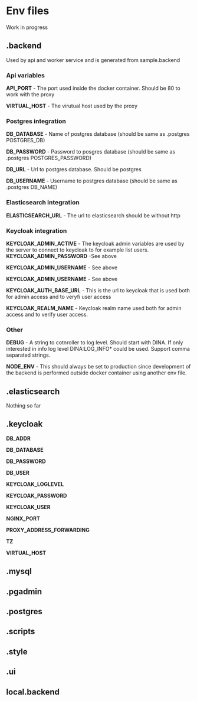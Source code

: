 # Env files

Work in progress

## .backend
Used by api and worker service and is generated from sample.backend

### Api variables
__API_PORT__ - The port used inside the docker container. Should be 80 to work with the proxy

__VIRTUAL_HOST__ - The virutual host used by the proxy


### Postgres integration
__DB_DATABASE__ - Name of postgres database (should be same as .postgres POSTGRES_DB)

__DB_PASSWORD__ - Password to posgres database (should be same as .postgres POSTGRES_PASSWORD)

__DB_URL__ - Url to postgres database. Should be postgres

__DB_USERNAME__ - Username to postgres database (should be same as .postgres DB_NAME)

### Elasticsearch integration
__ELASTICSEARCH_URL__ - The url to elasticsearch should be without http

### Keycloak integration

__KEYCLOAK\_ADMIN_ACTIVE__ - The keycloak admin variables are used by the server to connect to keycloak to for example list users.
__KEYCLOAK\_ADMIN_PASSWORD__ -See above

__KEYCLOAK\_ADMIN_USERNAME__ - See above

__KEYCLOAK\_ADMIN_USERNAME__ - See above

__KEYCLOAK\_AUTH\_BASE_URL__ - This is the url to keycloak that is used both for admin access and to veryfi user access

__KEYCLOAK\_REALM_NAME__ - Keycloak realm name used both for admin access and to verify user access.


### Other

__DEBUG__ - A string to cotnroller to log level. Should start with DINA. If only interested in info log level DINA:LOG_INFO* could be used. Support comma separated strings.

__NODE_ENV__ - This should always be set to production since development of the backend is performed outside docker container using another env file.

## .elasticsearch
Nothing so far

## .keycloak
__DB_ADDR__

__DB_DATABASE__

__DB_PASSWORD__

__DB_USER__

__KEYCLOAK_LOGLEVEL__

__KEYCLOAK_PASSWORD__

__KEYCLOAK_USER__

__NGINX_PORT__

__PROXY_ADDRESS_FORWARDING__

__TZ__

__VIRTUAL_HOST__

## .mysql


## .pgadmin

## .postgres

## .scripts

## .style

## .ui

## local.backend
